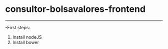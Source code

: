 # consultor-bolsavalores-frontend
-------------------------------
-First steps:
1) Install nodeJS
2) Install bower
